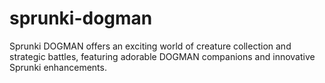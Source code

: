 # sprunki-dogman
Sprunki DOGMAN offers an exciting world of creature collection and strategic battles, featuring adorable DOGMAN companions and innovative Sprunki enhancements.
